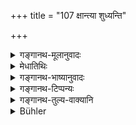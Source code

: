 +++
title = "107 क्षान्त्या शुध्यन्ति"

+++

<details><summary>गङ्गानथ-मूलानुवादः</summary>

Learned men become pure by tolerance; by liberality those who have done what should not be done; secret sinners by the repeating of sacred texts; and by austerity those who are well-versed in the Veda.—(106).
</details>

<details><summary>मेधातिथिः</summary>

ये **विद्वांसस्** ते **क्षान्त्यैव** **शुध्यन्ति** । ते हि द्वेषेर्ष्यामत्सरैर् नोपहन्यन्ते । ततो दुष्कृतेषु प्रवृत्तेषु नित्यशुद्धा भवन्ति । **क्षान्तिर्** नाम चित्तधर्मः, सर्वत्र साम्यम् । **दानस्य्**आप्य् **अकार्यकृच्**छिद्धिर् उक्ता "दानेन वधनिर्णेकम्" (म्ध् ११.१३८) इत्यादिना । **प्रच्छन्नपापानाम्** अपि रहस्याधिकारे **जप** उक्त एव । **तपो** वेदविदां वेदाभ्यास एव, ज्ञानं च । यथोक्तम् "ब्राह्मणस्य तपो ज्ञानम्" इति (म्ध् ११.२३४) । कृच्छ्रादि तु सर्वेषां शुद्धिहेतुर् न वेदविदाम् एव ॥ ५.१०६ ॥
</details>

<details><summary>गङ्गानथ-भाष्यानुवादः</summary>

Those who are learned are purified by tolerance; ‘they are never affected by hatred, jealousy or ill-will; hence even when sin is rampant, they remain ever pure. ‘Tolerance’ is the property of the Mind which consists in having the same consideration for all.

Of ‘liberality’ also the efficacy in removing the sin of doing what sought not to be done has been described under 11.139, where it is declared that ‘murder is wiped off by charity’.

In the section dealing with ‘secret sins’ also it has been declared that for the expiation of secret sins, one should repeat the sacred texts.

For persons well-versed in the Veda, ‘*austerity*’; which, in their case, consists in repeating the Vedic texts and also cultivating knowledge; as it has been declared that—‘for the Brāhmaṇa, learning is the real austerity’ (11.235). As regards the ‘*kṛcchra*’ and other penances, they are, means of purification for all men, not only for those versed in the Veda.—(106).
</details>

<details><summary>गङ्गानथ-टिप्पन्यः</summary>

(Verse 107 of others.)

This verse is quoted in *Hemādri* (Śrāddha, p. 792);—in
*Smṛtisāroddhāra*, (p. 249);—in *Nṛsiṃhaprasāda*, (Śrāddha, p. 13b);—and
in *Śuddhikaumudī* (p. 360).
</details>

<details><summary>गङ्गानथ-तुल्य-वाक्यानि</summary>

*Viṣṇu* (22.90).—(Same as Manu.)

*Yājñavalkya* (3.32.33).—(See above, under 104.)
</details>

<details><summary>Bühler</summary>

107	The learned are purified by a forgiving disposition, those who have committed forbidden actions by liberality, secret sinners by muttering (sacred texts), and those who best know the Veda by austerities.
</details>
